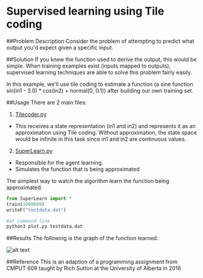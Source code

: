 # Supervised learning using Tile coding

##Problem Description
Consider the problem of attempting to predict what output you'd expect given a specific input.

##Solution
If you knew the function used to derive the output, this would be simple. When training examples exist (inputs mapped to outputs), supervised learning techniques are able to solve this problem fairly easily.

In this example, we'll use tile coding to estimate a function (a sine function sin(in1 - 3.0) * cos(in2) + normal(0, 0.1)) after building our own training set.

##Usage
There are 2 main files:

1. [Tilecoder.py](Tilecoder.py)
  * This receives a state representation (in1 and in2) and represents it as an approximation using Tile coding. Without approximation, the state space would be infinite in this task since in1 and in2 are continuous values.
2. [SuperLearn.py](SuperLearn.py)
  * Responsible for the agent learning.
  * Simulates the function that is being approximated

The simplest way to watch the algorithm learn the function being approximated.

```python
from SuperLearn import *
train(1000000)
writeF("testdata.dat")

#at command line
python3 plot.py testdata.dat
```

##Results
The following is the graph of the function learned.

![alt text](Plot10000.png "Function approximation")

##Reference
This is an adaption of a programming assignment from CMPUT 609 taught by Rich Sutton at the University of Alberta in 2016
